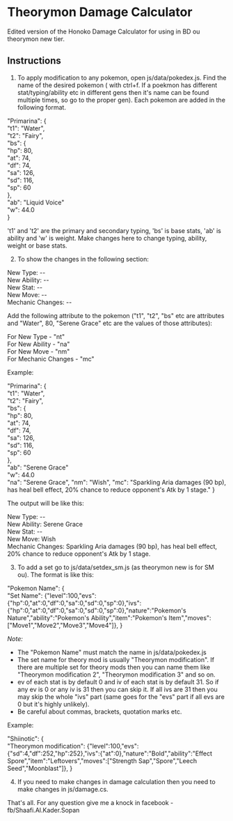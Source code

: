 Theorymon Damage Calculator
=======================

Edited version of the Honoko Damage Calculator for using in BD ou theorymon new tier.

Instructions
------------

1. To apply modification to any pokemon, open js/data/pokedex.js. Find the name of the desired pokemon ( with ctrl+f. If a poekmon has different stat/typing/ability etc in different gens then it's name can be found multiple times, so go to the proper gen). Each pokemon are added in the following format.

"Primarina": {    
    "t1": "Water",    
    "t2": "Fairy",    
    "bs": {    
      "hp": 80,    
      "at": 74,    
      "df": 74,    
      "sa": 126,    
      "sd": 116,    
      "sp": 60    
    },    
    "ab": "Liquid Voice"    
    "w": 44.0    
  }
  
  't1' and 't2' are the primary and secondary typing, 'bs' is base stats, 'ab' is ability and 'w' is weight. Make changes here to change typing, ability, weight or base stats.
  
2. To show the changes in the following section:

New Type: --    
New Ability: --    
New Stat: --    
New Move: --    
Mechanic Changes: --
  
Add the following attribute to the pokemon ("t1", "t2", "bs" etc are attributes and "Water", 80, "Serene Grace" etc are the values of those attributes): 

For New Type - "nt"    
For New Ability - "na"    
For New Move - "nm"    
For Mechanic Changes - "mc"

Example:

"Primarina": {    
    "t1": "Water",    
    "t2": "Fairy",    
    "bs": {    
      "hp": 80,    
      "at": 74,    
      "df": 74,    
      "sa": 126,    
      "sd": 116,    
      "sp": 60    
    },    
    "ab": "Serene Grace"    
    "w": 44.0    
    "na": "Serene Grace",
    "nm": "Wish",
    "mc": "Sparkling Aria damages (90 bp), has heal bell effect, 20% chance to reduce opponent's Atk by 1 stage."
  }
  
The output will be like this:
  
New Type: --    
New Ability: Serene Grace    
New Stat: --    
New Move: Wish    
Mechanic Changes: Sparkling Aria damages (90 bp), has heal bell effect, 20% chance to reduce opponent's Atk by 1 stage.

3. To add a set go to js/data/setdex_sm.js (as theorymon new is for SM ou). The format is like this:

"Pokemon Name": {    
		"Set Name": {"level":100,"evs":{"hp":0,"at":0,"df":0,"sa":0,"sd":0,"sp":0},"ivs":{"hp":0,"at":0,"df":0,"sa":0,"sd":0,"sp":0},"nature":"Pokemon's Nature","ability":"Pokemon's Ability","item":"Pokemon's Item","moves":["Move1","Move2","Move3","Move4"]},
	}
    
*Note:* 
- The "Pokemon Name" must match the name in js/data/pokedex.js
- The set name for theory mod is usually "Theorymon modification". If there are multiple set for theory mods then you can name them like "Theorymon modification 2", "Theorymon modification 3" and so on.
- ev of each stat is by default 0 and iv of each stat is by default 31. So if any ev is 0 or any iv is 31 then you can skip it. If all ivs are 31 then you may skip the whole "ivs" part (same goes for the "evs" part if all evs are 0 but it's highly unlikely).
- Be careful about commas, brackets, quotation marks etc.

Example:

"Shiinotic": {    
		"Theorymon modification": {"level":100,"evs":{"sd":4,"df":252,"hp":252},"ivs":{"at":0},"nature":"Bold","ability":"Effect Spore","item":"Leftovers","moves":["Strength Sap","Spore","Leech Seed","Moonblast"]},
	}
    
4. If you need to make changes in damage calculation then you need to make changes in js/damage.cs.

That's all. For any question give me a knock in facebook - fb/Shaafi.Al.Kader.Sopan
